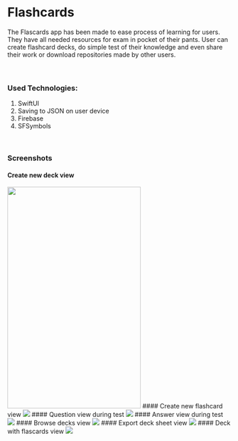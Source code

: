 # Flashcards
The Flascards app has been made to ease process of learning for users. They have all needed resources for exam in pocket of their pants. User can create
flashcard decks, do simple test of their knowledge and even share their work or download repositories made by other users.
<br>
<br>
<br>

### Used Technologies:
1. SwiftUI
2. Saving to JSON on user device
3. Firebase
4. SFSymbols
<br>

### Screenshots
#### Create new deck view
<img src="Images/addDeck.png" width="300" height="500">
#### Create new flashcard view
<img src="Images/addFlashcard.png">
#### Question view during test
<img src="Images/question.png">
#### Answer view during test
<img src="Images/answer.png">
#### Browse decks view
<img src="Images/browseDeck.png">
#### Export deck sheet view
<img src="Images/exportDeck.png">
#### Deck with flascards view
<img src="Images/flashcards.png">
